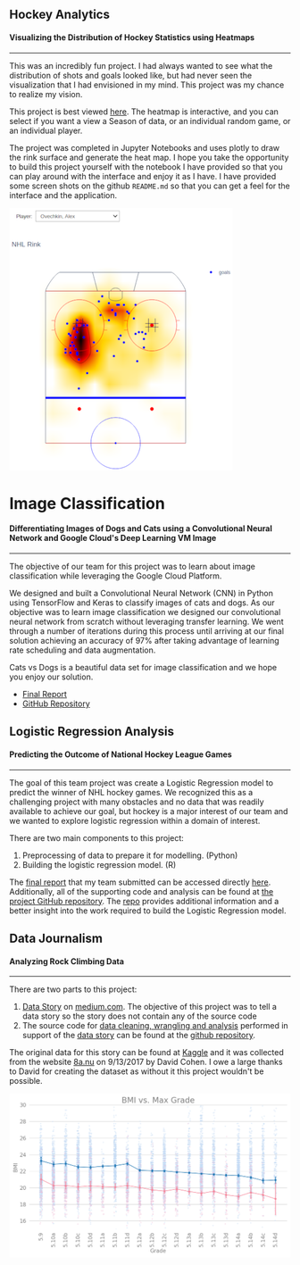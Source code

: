 <!--
.. title: Portfolio
.. slug: portfolio
.. date: 2020-04-15 12:05:39 UTC-06:00
.. tags:
.. category:
.. link:
.. description:
.. type: text
-->

## Hockey Analytics

#### Visualizing the Distribution of Hockey Statistics using Heatmaps

---

This was an incredibly fun project. I had always wanted to see what the distribution of shots and goals looked like, but had never seen the visualization that I had envisioned in my mind. This project was my chance to realize my vision.

This project is best viewed [here](https://github.com/m-dodd/nhl-heatmap). The heatmap is interactive, and you can select if you want a view a Season of data, or an individual random game, or an individual player.

The project was completed in Jupyter Notebooks and uses plotly to draw the rink surface and generate the heat map. I hope you take the opportunity to build this project yourself with the notebook I have provided so that you can play around with the interface and enjoy it as I have. I have provided some screen shots on the github `README.md` so that you can get a feel for the interface and the application.

![Ovechkin](/images/ovechkin-crop.png)



# Image Classification

#### Differentiating Images of Dogs and Cats using a Convolutional Neural Network and Google Cloud's Deep Learning VM Image

---

The objective of our team for this project was to learn about image classification while leveraging the Google Cloud Platform. 

We designed and built a Convolutional Neural Network (CNN) in Python using TensorFlow and Keras to classify images of cats and dogs. As our objective was to learn image classification we designed our convolutional neural network from scratch without leveraging transfer learning. We went through a number of iterations during this process until arriving at our final solution achieving an accuracy of 97% after taking advantage of learning rate scheduling and data augmentation.

Cats vs Dogs is a beautiful data set for image classification and we hope you enjoy our solution.

* [Final Report](link://slug/dogs-vs-cats-final)
* [GitHub Repository](https://github.com/m-dodd/dog-vs-cats)



## Logistic Regression Analysis

#### Predicting the Outcome of National Hockey League Games

---

The goal of this team project was create a Logistic Regression model to predict the winner of NHL hockey games. We recognized this as a challenging project with many obstacles and no data that was readily available to achieve our goal, but hockey is a major interest of our team and we wanted to explore logistic regression within a domain of interest.

There are two main components to this project:

1. Preprocessing of data to prepare it for modelling. (Python)
2. Building the logistic regression model. (R)

The [final report](link://slug/nhl-prediction) that my team submitted can be accessed directly [here](link://slug/nhl-prediction). Additionally, all of the supporting code and analysis can be found at [the project GitHub repository](https://github.com/m-dodd/nhl-prediction). The [repo](https://github.com/m-dodd/nhl-prediction) provides additional information and a better insight into the work required to build the Logistic Regression model.



## Data Journalism

#### Analyzing Rock Climbing Data

---

There are two parts to this project:

1. [Data Story](https://medium.com/@buckthecanuck/climb-through-the-data-with-me-80fb144ea408) on [medium.com](https://medium.com/@buckthecanuck/climb-through-the-data-with-me-80fb144ea408). The objective of this project was to tell a data story so the story does not contain any of the source code
2. The source code for [data cleaning, wrangling and analysis](https://github.com/m-dodd/rock-climbing) performed in support of the [data story](https://medium.com/@buckthecanuck/climb-through-the-data-with-me-80fb144ea408) can be found at the [github repository](https://github.com/m-dodd/rock-climbing).

The original data for this story can be found at [Kaggle](https://www.kaggle.com/dcohen21/8anu-climbing-logbook) and it was collected from the website [8a.nu](https://www.8a.nu/) on 9/13/2017 by David Cohen. I owe a large thanks to David for creating the dataset as without it this project wouldn't be possible.

![bmi_grade](/images/bmi_vs_grade.png)